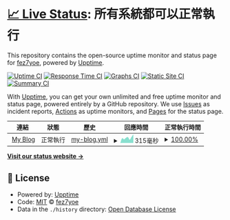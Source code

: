 # [📈 Live Status](https://fez7yoe.github.io/upptime): <!--live status--> **所有系統都可以正常執行**

This repository contains the open-source uptime monitor and status page for [fez7yoe](fez7yoe.github.io), powered by [Upptime](https://github.com/upptime/upptime).

[![Uptime CI](https://github.com/fez7yoe/upptime/workflows/Uptime%20CI/badge.svg)](https://github.com/fez7yoe/upptime/actions?query=workflow%3A%22Uptime+CI%22)
[![Response Time CI](https://github.com/fez7yoe/upptime/workflows/Response%20Time%20CI/badge.svg)](https://github.com/fez7yoe/upptime/actions?query=workflow%3A%22Response+Time+CI%22)
[![Graphs CI](https://github.com/fez7yoe/upptime/workflows/Graphs%20CI/badge.svg)](https://github.com/fez7yoe/upptime/actions?query=workflow%3A%22Graphs+CI%22)
[![Static Site CI](https://github.com/fez7yoe/upptime/workflows/Static%20Site%20CI/badge.svg)](https://github.com/fez7yoe/upptime/actions?query=workflow%3A%22Static+Site+CI%22)
[![Summary CI](https://github.com/fez7yoe/upptime/workflows/Summary%20CI/badge.svg)](https://github.com/fez7yoe/upptime/actions?query=workflow%3A%22Summary+CI%22)

With [Upptime](https://upptime.js.org), you can get your own unlimited and free uptime monitor and status page, powered entirely by a GitHub repository. We use [Issues](https://github.com/fez7yoe/upptime/issues) as incident reports, [Actions](https://github.com/fez7yoe/upptime/actions) as uptime monitors, and [Pages](https://fez7yoe.github.io/upptime) for the status page.

<!--start: status pages-->
<!-- This summary is generated by Upptime (https://github.com/upptime/upptime) -->
<!-- Do not edit this manually, your changes will be overwritten -->
<!-- prettier-ignore -->
| 連結 | 狀態 | 歷史 | 回應時間 | 正常執行時間 |
| --- | ------ | ------- | ------------- | ------ |
| <img alt="" src="https://raw.githubusercontent.com/fez7yoe/fez7yoe.github.io/master/img/favicon.png" height="13"> [My Blog](https://fez7yoe.github.io) | 正常執行 | [my-blog.yml](https://github.com/fez7yoe/upptime/commits/HEAD/history/my-blog.yml) | <details><summary><img alt="回應時間圖" src="./graphs/my-blog/response-time-week.png" height="20"> 315毫秒</summary><br><a href="https://fez7yoe.github.io/upptime/history/my-blog"><img alt="回應時間 384" src="https://img.shields.io/endpoint?url=https%3A%2F%2Fraw.githubusercontent.com%2Ffez7yoe%2Fupptime%2FHEAD%2Fapi%2Fmy-blog%2Fresponse-time.json"></a><br><a href="https://fez7yoe.github.io/upptime/history/my-blog"><img alt="24 小時正常回應時間 380" src="https://img.shields.io/endpoint?url=https%3A%2F%2Fraw.githubusercontent.com%2Ffez7yoe%2Fupptime%2FHEAD%2Fapi%2Fmy-blog%2Fresponse-time-day.json"></a><br><a href="https://fez7yoe.github.io/upptime/history/my-blog"><img alt="7 天正常回應時間 315" src="https://img.shields.io/endpoint?url=https%3A%2F%2Fraw.githubusercontent.com%2Ffez7yoe%2Fupptime%2FHEAD%2Fapi%2Fmy-blog%2Fresponse-time-week.json"></a><br><a href="https://fez7yoe.github.io/upptime/history/my-blog"><img alt="30 天的正常回應時間 302" src="https://img.shields.io/endpoint?url=https%3A%2F%2Fraw.githubusercontent.com%2Ffez7yoe%2Fupptime%2FHEAD%2Fapi%2Fmy-blog%2Fresponse-time-month.json"></a><br><a href="https://fez7yoe.github.io/upptime/history/my-blog"><img alt="1 年的正常回應時間 380" src="https://img.shields.io/endpoint?url=https%3A%2F%2Fraw.githubusercontent.com%2Ffez7yoe%2Fupptime%2FHEAD%2Fapi%2Fmy-blog%2Fresponse-time-year.json"></a></details> | <details><summary><a href="https://fez7yoe.github.io/upptime/history/my-blog">100.00%</a></summary><a href="https://fez7yoe.github.io/upptime/history/my-blog"><img alt="正常執行時間 100.00%" src="https://img.shields.io/endpoint?url=https%3A%2F%2Fraw.githubusercontent.com%2Ffez7yoe%2Fupptime%2FHEAD%2Fapi%2Fmy-blog%2Fuptime.json"></a><br><a href="https://fez7yoe.github.io/upptime/history/my-blog"><img alt="24 小時正常執行時間 100.00%" src="https://img.shields.io/endpoint?url=https%3A%2F%2Fraw.githubusercontent.com%2Ffez7yoe%2Fupptime%2FHEAD%2Fapi%2Fmy-blog%2Fuptime-day.json"></a><br><a href="https://fez7yoe.github.io/upptime/history/my-blog"><img alt="7 天正常執行時間 100.00%" src="https://img.shields.io/endpoint?url=https%3A%2F%2Fraw.githubusercontent.com%2Ffez7yoe%2Fupptime%2FHEAD%2Fapi%2Fmy-blog%2Fuptime-week.json"></a><br><a href="https://fez7yoe.github.io/upptime/history/my-blog"><img alt="30 天的正常執行時間 100.00%" src="https://img.shields.io/endpoint?url=https%3A%2F%2Fraw.githubusercontent.com%2Ffez7yoe%2Fupptime%2FHEAD%2Fapi%2Fmy-blog%2Fuptime-month.json"></a><br><a href="https://fez7yoe.github.io/upptime/history/my-blog"><img alt="1 年的正常執行時間 100.00%" src="https://img.shields.io/endpoint?url=https%3A%2F%2Fraw.githubusercontent.com%2Ffez7yoe%2Fupptime%2FHEAD%2Fapi%2Fmy-blog%2Fuptime-year.json"></a></details>

<!--end: status pages-->

[**Visit our status website →**](https://fez7yoe.github.io/upptime)

## 📄 License

- Powered by: [Upptime](https://github.com/upptime/upptime)
- Code: [MIT](./LICENSE) © [fez7yoe](fez7yoe.github.io)
- Data in the `./history` directory: [Open Database License](https://opendatacommons.org/licenses/odbl/1-0/)
